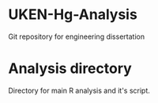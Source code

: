 # UKEN-Hg-Analysis
Git repository for engineering dissertation


# Analysis directory
Directory for main R analysis and it's script.
